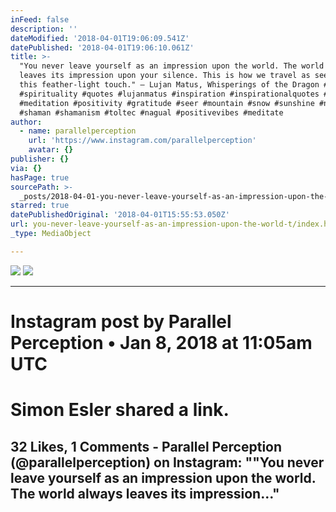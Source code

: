 ```yaml
---
inFeed: false
description: ''
dateModified: '2018-04-01T19:06:09.541Z'
datePublished: '2018-04-01T19:06:10.061Z'
title: >-
  "You never leave yourself as an impression upon the world. The world always
  leaves its impression upon your silence. This is how we travel as seers, upon
  this feather-light touch." ― Lujan Matus, Whisperings of the Dragon #spiritual
  #spirituality #quotes #lujanmatus #inspiration #inspirationalquotes #yoga
  #meditation #positivity #gratitude #seer #mountain #snow #sunshine #nature
  #shaman #shamanism #toltec #nagual #positivevibes #meditate
author:
  - name: parallelperception
    url: 'https://www.instagram.com/parallelperception'
    avatar: {}
publisher: {}
via: {}
hasPage: true
sourcePath: >-
  _posts/2018-04-01-you-never-leave-yourself-as-an-impression-upon-the-world-t.md
starred: true
datePublishedOriginal: '2018-04-01T15:55:53.050Z'
url: you-never-leave-yourself-as-an-impression-upon-the-world-t/index.html
_type: MediaObject

---
```

![](https://imgflo.herokuapp.com/graph/2b2431f8e7ba7b0/0b34040c082b021fe0b46dfb89072eea/noop.jpg?input=https%3A%2F%2Fscontent-iad3-1.cdninstagram.com%2Fvp%2F75cd72e5549034f4dd9483c3ac0e254c%2F5B5866E5%2Ft51.2885-15%2Fe35%2F25038260_197083674176565_3415743084841926656_n.jpg)
![](https://imgflo.herokuapp.com/graph/2b2431f8e7ba7b0/e196d2fa5337931dd90f8edf37500b32/noop.jpg?input=https%3A%2F%2Fscontent.xx.fbcdn.net%2Fv%2Ft51.2885-9%2Fp720x720%2F25038260_197083674176565_3415743084841926656_n.jpg%3F_nc_cat%3D0%26oh%3D4461acf5055e197ac0d40c36e3c1c771%26oe%3D5B66658E)

---

# Instagram post by Parallel Perception • Jan 8, 2018 at 11:05am UTC

# Simon Esler shared a link.

## 32 Likes, 1 Comments - Parallel Perception (@parallelperception) on Instagram: ""You never leave yourself as an impression upon the world. The world always leaves its impression..."